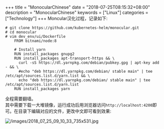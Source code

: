 +++
title = "MonocularChinese"
date = "2018-07-25T08:15:32+08:00"
description = "MonocularChinese"
keywords = ["Linux"]
categories = ["Technology"]
+++
Moncular汉化过程，记录如下:    

```
# git clone https://github.com/kubernetes-helm/monocular.git
# cd monocular
# vim dev_env/ui/Dockerfile
    FROM bitnami/node:8
    
    # Install yarn
    RUN install_packages gnupg2
    RUN install_packages apt-transport-https && \
      curl -sS https://dl.yarnpkg.com/debian/pubkey.gpg | apt-key add - && \
      #echo "deb https://dl.yarnpkg.com/debian/ stable main" | tee /etc/apt/sources.list.d/yarn.list && \
      echo "deb https://dl.yarnpkg.com/debian/ stable main" | tee /etc/apt/sources.list.d/yarn.list 
    RUN install_packages yarn
```
全程需要翻墙。   
其中需要下载一大堆镜像，运行成功后用浏览器访问`http://localhost:4200`即可。在目录下编辑对应的文件，更改中文即可看到效果:    

![/images/2018_07_25_09_10_33_735x531.jpg](/images/2018_07_25_09_10_33_735x531.jpg)

